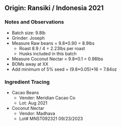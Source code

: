 ## Origin: Ransiki / Indonesia 2021

### Notes and Observations
- Batch size: 9.8lb
- Grinder: Joseph
- Measure Raw beans = 9.8*0.90 = 8.9lbs 
  - Roast 8.9 / 4 = 2.23lbs per roast
  - Husks included in this batch
- Measure Coconut Nectar = 9.8*0.1 = 0.98lbs
- BOMs away at XX
- Add minimum of 5% seed = (9.8*0.05)*16 = 7.84oz

### Ingredient Tracing
- Cacao Beans
  - Vender: Meridian Cacao Co
  - Lot: Aug 2021
- Coconut Nectar
  - Vendor: Madhava
  - Lot# MNST092321 09/23/2023
